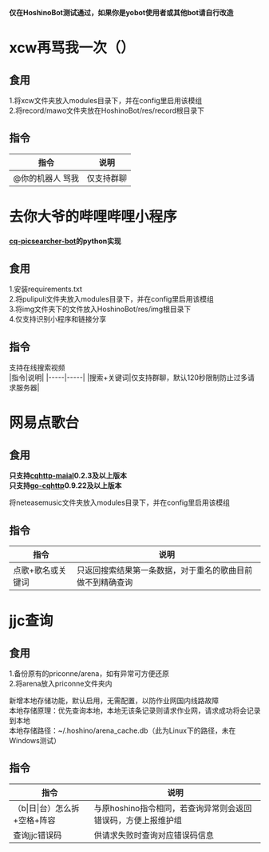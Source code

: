 **仅在HoshinoBot测试通过，如果你是yobot使用者或其他bot请自行改造**
# xcw再骂我一次（）
## 食用
1.将xcw文件夹放入modules目录下，并在config里启用该模组  
2.将record/mawo文件夹放在HoshinoBot/res/record根目录下  
## 指令
|指令|说明|
|-----|-----|
|@你的机器人 骂我|仅支持群聊|  

# 去你大爷的哔哩哔哩小程序
#### [cq-picsearcher-bot](https://github.com/Tsuk1ko/cq-picsearcher-bot)的python实现
## 食用
1.安装requirements.txt  
2.将pulipuli文件夹放入modules目录下，并在config里启用该模组  
3.将img文件夹下的文件放入HoshinoBot/res/img根目录下  
4.仅支持识别小程序和链接分享  
## 指令  
支持在线搜索视频    
|指令|说明|
|-----|-----|
|搜索+关键词|仅支持群聊，默认120秒限制防止过多请求服务器|  

# 网易点歌台
## 食用
**只支持[cqhttp-maial](https://github.com/yyuueexxiinngg/cqhttp-mirai)0.2.3及以上版本**  
**只支持[go-cqhttp](https://github.com/Mrs4s/go-cqhttp)0.9.22及以上版本**  

将neteasemusic文件夹放入modules目录下，并在config里启用该模组  
## 指令  
|指令|说明|
|-----|-----|
|点歌+歌名或关键词|只返回搜索结果第一条数据，对于重名的歌曲目前做不到精确查询|  

# jjc查询  
## 食用
1.备份原有的priconne/arena，如有异常可方便还原  
2.将arena放入priconne文件夹内  

新增本地存储功能，默认启用，无需配置，以防作业网国内线路故障  
本地存储原理：优先查询本地，本地无该条记录则请求作业网，请求成功将会记录到本地  
本地存储路径：~/.hoshino/arena_cache.db（此为Linux下的路径，未在Windows测试）

## 指令  
|指令|说明|
|-----|-----|
|（b\|日\|台）怎么拆+空格+阵容|与原hoshino指令相同，若查询异常则会返回错误码，方便上报维护组|  
|查询jjc错误码|供请求失败时查询对应错误码信息|